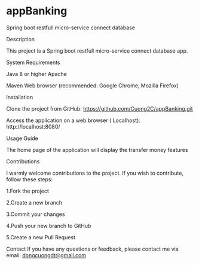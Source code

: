 # appBanking
Spring boot restfull micro-service connect database

Description

This project is a Spring boot restfull micro-service connect database app.

System Requirements

Java 8 or higher Apache 

Maven Web browser (recommended: Google Chrome, Mozilla Firefox)

Installation

Clone the project from GitHub: https://github.com/Cuong2C/appBanking.git

Access the application on a web browser ( Localhost): http://localhost:8080/

Usage Guide 

The home page of the application will display the transfer money features 

Contributions 

I warmly welcome contributions to the project. If you wish to contribute, follow these steps:

1.Fork the project

2.Create a new branch

3.Commit your changes

4.Push your new branch to GitHub

5.Create a new Pull Request

Contact If you have any questions or feedback, please contact me via email: dongcuongdt@gmail.com

